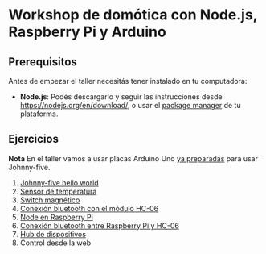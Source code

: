 # Workshop de domótica con Node.js, Raspberry Pi y Arduino

## Prerequisitos

Antes de empezar el taller necesitás tener instalado en tu computadora:

* **Node.js**: Podés descargarlo y seguir las instrucciones desde https://nodejs.org/en/download/, o usar el [package manager](https://nodejs.org/en/download/package-manager/) de tu plataforma.

## Ejercicios

**Nota** En el taller vamos a usar placas Arduino Uno [ya preparadas](firmata.md) para usar Johnny-five.

1. [Johnny-five hello world](ejercicios/01_hello-world)
1. [Sensor de temperatura](ejercicios/02_sensor-temperatura)
1. [Switch magnético](ejercicios/03_switch-magnetico)
1. [Conexión bluetooth con el módulo HC-06](ejercicios/04_conexion-hc-06)
1. [Node en Raspberry Pi](ejercicios/05_node-raspberrypi)
1. [Conexión bluetooth entre Raspberry Pi y HC-06](ejercicios/06_raspberrypi-bluetooth)
1. [Hub de dispositivos](ejercicios/07_hub)
1. Control desde la web
